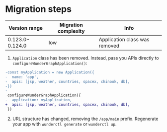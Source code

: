 # Migration steps

| Version range   | Migration complexity | Info                          |
| --------------- | -------------------- | ----------------------------- |
| 0.123.0-0.124.0 | low                  | Application class was removed |

1. `Application` class has been removed. Instead, pass you APIs directly to `configureWunderGraphApplication()`:

```diff
-const myApplication = new Application({
-  name: 'app',
-  apis: [jsp, weather, countries, spacex, chinook, db],
-})
-
 configureWunderGraphApplication({
-  application: myApplication,
+  apis: [jsp, weather, countries, spacex, chinook, db],
 })
```

2. URL structure has changed, removing the `/app/main` prefix. Regenerate your app with `wunderctl generate`
   or `wunderctl up`.
